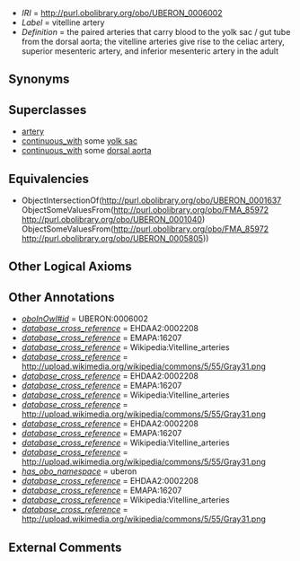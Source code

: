  * *IRI* = http://purl.obolibrary.org/obo/UBERON_0006002
 * *Label* = vitelline artery
 * *Definition* = the paired arteries that carry blood to the yolk sac / gut tube from the dorsal aorta; the vitelline arteries give rise to the celiac artery, superior mesenteric artery, and inferior mesenteric artery in the adult

## Synonyms


## Superclasses

 * [artery](../../UBERON/37/UBERON_0001637.md)
 * [continuous_with](../../FMA/72/FMA_85972.md) some [yolk sac](../../UBERON/40/UBERON_0001040.md)
 * [continuous_with](../../FMA/72/FMA_85972.md) some [dorsal aorta](../../UBERON/05/UBERON_0005805.md)

## Equivalencies

 * ObjectIntersectionOf(<http://purl.obolibrary.org/obo/UBERON_0001637> ObjectSomeValuesFrom(<http://purl.obolibrary.org/obo/FMA_85972> <http://purl.obolibrary.org/obo/UBERON_0001040>) ObjectSomeValuesFrom(<http://purl.obolibrary.org/obo/FMA_85972> <http://purl.obolibrary.org/obo/UBERON_0005805>))

## Other Logical Axioms


## Other Annotations

 * *[oboInOwl#id](../../id/oboInOwl#id.md)* = UBERON:0006002
 * *[database_cross_reference](../../ef/oboInOwl#hasDbXref.md)* = EHDAA2:0002208
 * *[database_cross_reference](../../ef/oboInOwl#hasDbXref.md)* = EMAPA:16207
 * *[database_cross_reference](../../ef/oboInOwl#hasDbXref.md)* = Wikipedia:Vitelline_arteries
 * *[database_cross_reference](../../ef/oboInOwl#hasDbXref.md)* = http://upload.wikimedia.org/wikipedia/commons/5/55/Gray31.png
 * *[database_cross_reference](../../ef/oboInOwl#hasDbXref.md)* = EHDAA2:0002208
 * *[database_cross_reference](../../ef/oboInOwl#hasDbXref.md)* = EMAPA:16207
 * *[database_cross_reference](../../ef/oboInOwl#hasDbXref.md)* = Wikipedia:Vitelline_arteries
 * *[database_cross_reference](../../ef/oboInOwl#hasDbXref.md)* = http://upload.wikimedia.org/wikipedia/commons/5/55/Gray31.png
 * *[database_cross_reference](../../ef/oboInOwl#hasDbXref.md)* = EHDAA2:0002208
 * *[database_cross_reference](../../ef/oboInOwl#hasDbXref.md)* = EMAPA:16207
 * *[database_cross_reference](../../ef/oboInOwl#hasDbXref.md)* = Wikipedia:Vitelline_arteries
 * *[database_cross_reference](../../ef/oboInOwl#hasDbXref.md)* = http://upload.wikimedia.org/wikipedia/commons/5/55/Gray31.png
 * *[has_obo_namespace](../../ce/oboInOwl#hasOBONamespace.md)* = uberon
 * *[database_cross_reference](../../ef/oboInOwl#hasDbXref.md)* = EHDAA2:0002208
 * *[database_cross_reference](../../ef/oboInOwl#hasDbXref.md)* = EMAPA:16207
 * *[database_cross_reference](../../ef/oboInOwl#hasDbXref.md)* = Wikipedia:Vitelline_arteries
 * *[database_cross_reference](../../ef/oboInOwl#hasDbXref.md)* = http://upload.wikimedia.org/wikipedia/commons/5/55/Gray31.png

## External Comments

